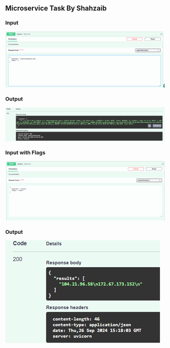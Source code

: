 ## Microservice Task By Shahzaib

### Input
![alt text](image.png)

### Output
![alt text](image-1.png)

### Input with Flags
![alt text](image-2.png) 

### Output
![alt text](image-3.png)